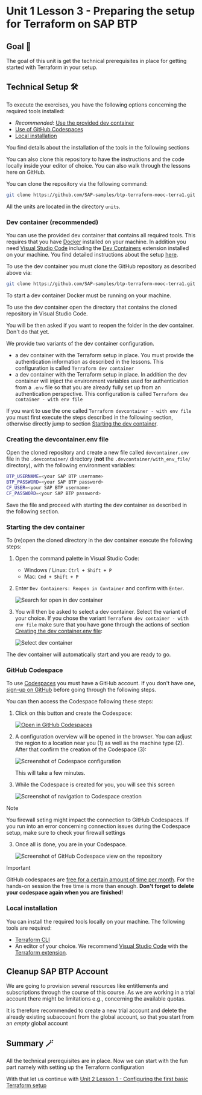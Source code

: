 # Unit 1 Lesson 3 - Preparing the setup for Terraform on SAP BTP

## Goal 🎯

The goal of this unit is get the technical prerequisites in place for getting started with Terraform in your setup.

## Technical Setup 🛠️

To execute the exercises, you have the following options concerning the required tools installed:

- *Recommended*: [Use the provided dev container](#dev-container-recommended)
- [Use of GitHub Codespaces](#github-codespace)
- [Local installation](#local-installation)

You find details about the installation of the tools in the following sections

You can also clone this repository to have the instructions and the code locally inside your editor of choice. You can also walk through the lessons here on GitHub.

You can clone the repository via the following command:

```bash
git clone https://github.com/SAP-samples/btp-terraform-mooc-terra1.git
```

All the units are located in the directory `units`.

### Dev container (recommended)

You can use the provided dev container that contains all required tools. This requires that you have [Docker](https://www.docker.com/products/docker-desktop) installed on your machine. In addition you need [Visual Studio Code](https://code.visualstudio.com/) including the [Dev Containers](https://marketplace.visualstudio.com/items?itemName=ms-vscode-remote.remote-containers) extension installed on your machine. You find detailed instructions about the setup [here](https://code.visualstudio.com/docs/devcontainers/containers#_getting-started).

To use the dev container you must clone the GitHub repository as described above via:

```bash
git clone https://github.com/SAP-samples/btp-terraform-mooc-terra1.git
```

To start a dev container Docker must be running on your machine.

To use the dev container open the directory that contains the cloned repository in Visual Studio Code.

You will be then asked if you want to reopen the folder in the dev container. Don't do that yet.

We provide two variants of the dev container configuration.

- a dev container with the Terraform setup in place. You must provide the authentication information as described in the lessons. This configuration is called `Terraform dev container`
- a dev container with the Terraform setup in place. In addition the dev container will inject the environment variables used for authentication from a `.env` file so that you are already fully set up from an authentication perspective. This configuration is called `Terraform dev container - with env file`

If you want to use the one called `Terraform devcontainer - with env file` you must first execute the steps described in the following section, otherwise directly jump to section [Starting the dev container](#starting-the-dev-container).

### Creating the devcontainer.env file

Open the cloned repository and create a new file called `devcontainer.env` file in the `.devcontainer/` directory (**not** the `.devcontainer/with_env_file/` directory), with the following environment variables:

```bash
BTP_USERNAME=<your SAP BTP username>
BTP_PASSWORD=<your SAP BTP password>
CF_USER=<your SAP BTP username>
CF_PASSWORD=<your SAP BTP password>
```

Save the file and proceed with starting the dev container as described in the following section.

### Starting the dev container

To (re)open the cloned directory in the dev container execute the following steps:

1. Open the command palette in Visual Studio Code:

    - Windows / Linux: `Ctrl + Shift + P`
    - Mac: `Cmd + Shift + P`

1. Enter `Dev Containers: Reopen in Container` and confirm with `Enter`.

    ![Search for open in dev container](images/devcontainer-reopen-screen.png)

1. You will then be asked to select a dev container. Select the variant of your choice. If you chose the variant `Terraform dev container - with env file` make sure that you have gone through the actions of section [Creating the dev container.env file](#creating-the-devcontianerenv-file):

    ![Select dev container](images/devcontainer-selection-screen.png)

The dev container will automatically start and you are ready to go.

### GitHub Codespace

To use [Codespaces](https://docs.github.com/codespaces/overview) you must have a GitHub account. If you don't have one, [sign-up on GitHub](https://github.com/signup) before going through the following steps.

You can then access the Codespace following these steps:

1. Click on this button and create the Codespace:

   [![Open in GitHub Codespaces](https://github.com/codespaces/badge.svg)](https://github.com/codespaces/new?hide_repo_select=true&ref=main&repo=892078617&skip_quickstart=true&machine=basicLinux32gb&geo=EuropeWest&devcontainer_path=.devcontainer%2Fdevcontainer.json)


1. A configuration overview will be opened in the browser. You can adjust the region to a location near you (1) as well as the machine type (2). After that confirm the creation of the Codespace (3):

    ![Screenshot of Codespace configuration](images/codespace-config-screen.png)

    This will take a few minutes.

2. While the Codespace is created for you, you will see this screen

    ![Screenshot of navigation to Codespace creation](images/codespace-creation-screen.png)

> [!NOTE]
> You firewall seting might impact the connection to GitHub Codespaces. If you run into an error concerning connection issues during the Codespace setup, make sure to check your firewall settings


3. Once all is done, you are in your Codespace.

    ![Screenshot of GitHub Codespace view on the repository](images/codespace-repo-start-screen.png)

> [!IMPORTANT]
> GitHub codespaces are [free for a certain amount of time per month](https://docs.github.com/en/billing/managing-billing-for-your-products/managing-billing-for-github-codespaces/about-billing-for-github-codespaces#monthly-included-storage-and-core-hours-for-personal-accounts). For the hands-on session the free time is more than enough. **Don't forget to delete your codespace again when you are finished!**

### Local installation

You can install the required tools locally on your machine. The following tools are required:

- [Terraform CLI](https://developer.hashicorp.com/terraform/install?product_intent=terraform)
- An editor of your choice. We recommend [Visual Studio Code](https://code.visualstudio.com/Download) with the [Terraform extension](https://marketplace.visualstudio.com/items?itemName=HashiCorp.terraform).


## Cleanup SAP BTP Account

We are going to provision several resources like entitlements and subscriptions through the course of this course. As we are working in a trial account there might be limitations e.g., concerning the available quotas.

It is therefore recommended to create a new trial account and delete the already existing subaccount from the global account, so that you start from an *empty* global account

## Summary 🪄

All the technical prerequisites are in place. Now we can start with the fun part namely with setting up the Terraform configuration

With that let us continue with [Unit 2 Lesson 1 - Configuring the first basic Terraform setup](../../unit_2/lesson_1/README.md)
